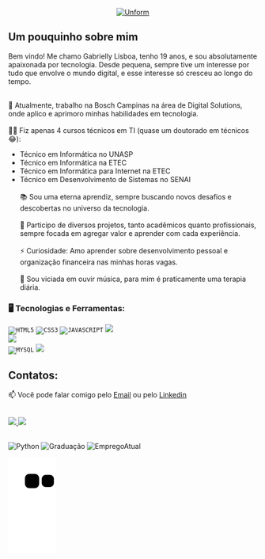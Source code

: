 <p align="center">
  <a href="https://github.com/Gaby-Lisboa">
    <img src="logo.png" height="250" width="250" alt="Unform" />
  </a>
</p>

<div dsplay="inline-block">



</div>



## Um pouquinho sobre mim

Bem vindo! Me chamo Gabrielly Lisboa, tenho 19 anos, e sou absolutamente apaixonada por tecnologia. Desde pequena, sempre tive um interesse por tudo que envolve o mundo digital, e esse interesse só cresceu ao longo do tempo.<br><br>

🔭 Atualmente, trabalho na Bosch Campinas na área de Digital Solutions, onde aplico e aprimoro minhas habilidades em tecnologia.<br><br>
👩‍💻 Fiz apenas 4 cursos técnicos em TI (quase um doutorado em técnicos 😂):<br>
- Técnico em Informática no UNASP<br>
- Técnico em Informática na ETEC<br>
- Técnico em Informática para Internet na ETEC<br>
- Técnico em Desenvolvimento de Sistemas no SENAI<br><br>
📚 Sou uma eterna aprendiz, sempre buscando novos desafios e descobertas no universo da tecnologia.<br><br>
👯 Participo de diversos projetos, tanto acadêmicos quanto profissionais, sempre focada em agregar valor e aprender com cada experiência.<br><br>
⚡ Curiosidade: Amo aprender sobre desenvolvimento pessoal e organização financeira nas minhas horas vagas.<br><br>
🎵 Sou viciada em ouvir música, para mim é praticamente uma terapia diária.



### 🖥️ Tecnologias e Ferramentas: 
<code><img  width="40px" src="https://cdn.jsdelivr.net/gh/devicons/devicon/icons/html5/html5-original-wordmark.svg" title = "HTML5"/></code>
<code><img  width="40px" src="https://cdn.jsdelivr.net/gh/devicons/devicon/icons/css3/css3-original-wordmark.svg" title = "CSS3"/></code>
<code><img  width="35px" src="https://cdn.jsdelivr.net/gh/devicons/devicon/icons/javascript/javascript-original.svg" title = "JAVASCRIPT"/></code>
<code><img  width="40px" src="https://cdn.jsdelivr.net/gh/devicons/devicon@latest/icons/python/python-original.svg"/> </code>
<code><img  width="40px" src="https://cdn.jsdelivr.net/gh/devicons/devicon@latest/icons/java/java-original.svg"/> </code>
<code><img  width="40px" src="https://cdn.jsdelivr.net/gh/devicons/devicon/icons/mysql/mysql-original.svg" title = "MYSQL"/></code>
<code><img width="40px" src="https://cdn.jsdelivr.net/gh/devicons/devicon@latest/icons/c/c-original.svg" /></code>

          
          
          
## Contatos:

📫 Você pode falar comigo pelo [Email](malito:gabriellylisboaa@gmail.com) ou pelo [Linkedin](https://www.linkedin.com/in/gabrielly-lisboa-b2830621b/) 
</br>


<br/>


<div>
<a href="https://github.com/Gaby-Lisboa">
<img loading="lazy" height="180em" src="https://github-readme-stats.vercel.app/api/top-langs/?username=Gaby-Lisboa&layout=compact&langs_count=7&theme=dracula"/>
<img loading="lazy" height="180em" src="https://github-readme-stats.vercel.app/api?username=Gaby-Lisboa&show_icons=true&theme=dracula&include_all_commits=true&count_private=true"/>
</a>
</div>

<br/>

![Python](https://img.shields.io/badge/Python-avan%C3%A7ado-green)
![Graduação](https://img.shields.io/badge/Gradua%C3%A7%C3%A3o_Ciencia_da_Computa%C3%A7%C3%A3o-UNICAMP-green)
![EmpregoAtual](https://img.shields.io/badge/Professor-SENAI-green)



![Snake animation](https://github.com/Gaby-Lisboa/Gaby-Lisboa/blob/output/github-contribution-grid-snake.svg)
